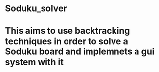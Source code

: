 # Soduku_solver

# This aims to use backtracking techniques in order to solve a Soduku board and implemnets a gui system with it
